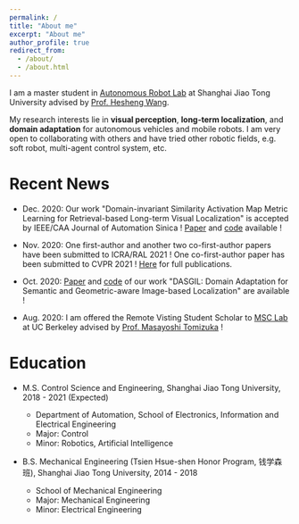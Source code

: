 ```yaml
---
permalink: /
title: "About me"
excerpt: "About me"
author_profile: true
redirect_from: 
  - /about/
  - /about.html
---
```


I am a master student in [Autonomous Robot Lab](http://robotics.sjtu.edu.cn/index.php?r=site/index) at Shanghai Jiao Tong University advised by [Prof. Hesheng Wang](https://scholar.google.com/citations?hl=en&user=q6AY9XsAAAAJ).

My research interests lie in **visual perception**, **long-term localization**, and **domain adaptation** for autonomous vehicles and mobile robots. I am very open to collaborating with others and have tried other robotic fields, e.g. soft robot, multi-agent control system, etc.



Recent News
===
* Dec. 2020:  Our work "Domain-invariant Similarity Activation Map Metric Learning for Retrieval-based Long-term Visual Localization" is accepted by IEEE/CAA Journal of Automation Sinica !  [Paper](https://arxiv.org/pdf/2009.07719.pdf) and [code](https://github.com/HanjiangHu/DISAM) available !

* Nov. 2020: One first-author and another two co-first-author papers have been submitted to ICRA/RAL 2021 ! One co-first-author paper has been submitted to CVPR 2021 ! [Here](https://hanjianghu.github.io/publications/) for full publications.

* Oct. 2020: [Paper](https://arxiv.org/pdf/2010.00573.pdf) and [code](https://github.com/HanjiangHu/DASGIL) of our work "DASGIL: Domain Adaptation for Semantic and Geometric-aware Image-based Localization" are available !

* Aug. 2020: I am offered the Remote Visting Student Scholar to [MSC Lab](https://msc.berkeley.edu/) at UC Berkeley advised by [Prof. Masayoshi Tomizuka](http://www.me.berkeley.edu/people/faculty/masayoshi-tomizuka) !

Education
===
* M.S. Control Science and Engineering, Shanghai Jiao Tong University, 2018 - 2021 (Expected)
  * Department of Automation, School of Electronics, Information and Electrical Engineering 
  * Major: Control
  * Minor: Robotics, Artificial Intelligence

* B.S. Mechanical Engineering (Tsien Hsue-shen Honor Program, 钱学森班), Shanghai Jiao Tong University, 2014 - 2018
  * School of Mechanical Engineering
  * Major: Mechanical Engineering
  * Minor: Electrical Engineering

